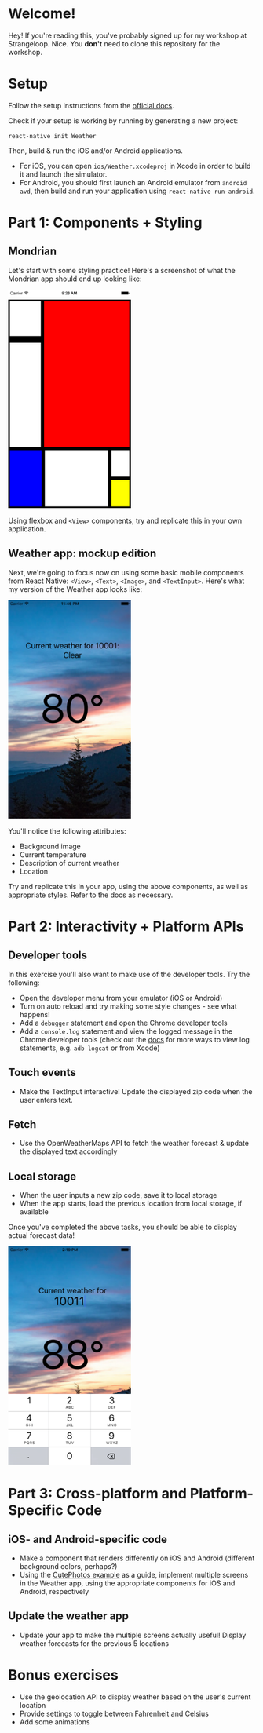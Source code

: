 # Welcome!

Hey! If you're reading this, you've probably signed up for my workshop at Strangeloop. Nice. You **don't** need to clone this repository for the workshop.

# Setup

Follow the setup instructions from the [official docs](https://facebook.github.io/react-native/releases/next/docs/getting-started.html).

Check if your setup is working by running by generating a new project:

```
react-native init Weather
```

Then, build & run the iOS and/or Android applications.

- For iOS, you can open `ios/Weather.xcodeproj` in Xcode in order to build it and launch the simulator.
- For Android, you should first launch an Android emulator from `android avd`, then build and run your application using `react-native run-android`.

# Part 1: Components + Styling

## Mondrian

Let's start with some styling practice! Here's a screenshot of what the Mondrian app should end up looking like:

<img src="https://github.com/bonniee/strangeloop-workshop/blob/master/part1/mondrian.png?raw=true" width="250px"/>

Using flexbox and `<View>` components, try and replicate this in your own application.

## Weather app: mockup edition

Next, we're going to focus now on using some basic mobile components from React Native: `<View>`, `<Text>`, `<Image>`, and `<TextInput>`. Here's what my version of the Weather app looks like:

<img src="https://github.com/bonniee/strangeloop-workshop/blob/master/part1/weather-mock.png?raw=true" width="250px"/>

You'll notice the following attributes:

- Background image
- Current temperature
- Description of current weather
- Location

Try and replicate this in your app, using the above components, as well as appropriate styles. Refer to the docs as necessary.

# Part 2: Interactivity + Platform APIs

## Developer tools

In this exercise you'll also want to make use of the developer tools. Try the following:

- Open the developer menu from your emulator (iOS or Android)
- Turn on auto reload and try making some style changes - see what happens!
- Add a `debugger` statement and open the Chrome developer tools
- Add a `console.log` statement and view the logged message in the Chrome developer tools (check out the [docs](https://facebook.github.io/react-native/docs/debugging.html) for more ways to view log statements, e.g. `adb logcat` or from Xcode)

## Touch events

- Make the TextInput interactive! Update the displayed zip code when the user enters text.

## Fetch

- Use the OpenWeatherMaps API to fetch the weather forecast & update the displayed text accordingly

## Local storage

- When the user inputs a new zip code, save it to local storage
- When the app starts, load the previous location from local storage, if available

Once you've completed the above tasks, you should be able to display actual forecast data!

<img src="https://github.com/bonniee/strangeloop-workshop/blob/master/part2/weather-edit.png?raw=true" width="250px"/>

# Part 3: Cross-platform and Platform-Specific Code

## iOS- and Android-specific code

- Make a component that renders differently on iOS and Android (different background colors, perhaps?)
- Using the [CutePhotos example](https://github.com/bonniee/strangeloop-workshop/tree/master/part3/CutePhotos) as a guide, implement multiple screens in the Weather app, using the appropriate components for iOS and Android, respectively

## Update the weather app

- Update your app to make the multiple screens actually useful! Display weather forecasts for the previous 5 locations

# Bonus exercises

- Use the geolocation API to display weather based on the user's current location
- Provide settings to toggle between Fahrenheit and Celsius
- Add some animations


